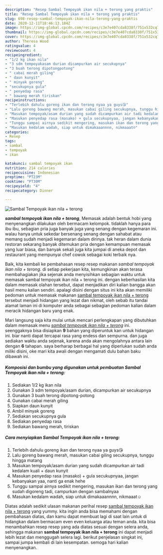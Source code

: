 ```yaml
---
description: "Resep Sambal Tempoyak ikan nila + terong yang praktis"
title: "Resep Sambal Tempoyak ikan nila + terong yang praktis"
slug: 698-resep-sambal-tempoyak-ikan-nila-terong-yang-praktis
date: 2020-12-11T18:46:13.184Z
image: https://img-global.cpcdn.com/recipes/c3e7e407cda8338f/751x532cq70/sambal-tempoyak-ikan-nila-terong-foto-resep-utama.jpg
thumbnail: https://img-global.cpcdn.com/recipes/c3e7e407cda8338f/751x532cq70/sambal-tempoyak-ikan-nila-terong-foto-resep-utama.jpg
cover: https://img-global.cpcdn.com/recipes/c3e7e407cda8338f/751x532cq70/sambal-tempoyak-ikan-nila-terong-foto-resep-utama.jpg
author: Theresa Wood
ratingvalue: 4
reviewcount: 4
recipeingredient:
- "1/2 kg ikan nila"
- "3 sdm tempoyakasam durian dicampurkan air secukupnya"
- "3 buah terong dipotongpotong"
- " cabai merah giling"
- " daun kunyit"
- " minyak goreng"
- "secukupnya gula"
- " penyedap rasa"
- " bawang merah tiriskan"
recipeinstructions:
- "Terlebih dahulu goreng ikan dan terong nyaa ya guys😘"
- "Lalu goreng bawang merah, masukan cabai giling secukupnya, tunggu hingga matang"
- "Masukan tempoyak/asam durian yang sudah dicampurkan air tadi kedalam kuali + daun kunyit"
- "Masukan penyedap rasa (masako) + gula secukupnyaa, jangan kebanyakan yaa, nanti ga enak hehe"
- "Tunggu sampai airnya sedikit mengering, masukan ikan dan terong yang sudah digoreng tadi, campurkan dengan sambalnyaa"
- "Masukan kedalam wadah, siap untuk dimakaaannnn, nikmaaat☺️"
categories:
- Resep
tags:
- sambal
- tempoyak
- ikan

katakunci: sambal tempoyak ikan 
nutrition: 214 calories
recipecuisine: Indonesian
preptime: "PT23M"
cooktime: "PT30M"
recipeyield: "4"
recipecategory: Dinner

---
```



![Sambal Tempoyak ikan nila + terong](https://img-global.cpcdn.com/recipes/c3e7e407cda8338f/751x532cq70/sambal-tempoyak-ikan-nila-terong-foto-resep-utama.jpg)

<b><i>sambal tempoyak ikan nila + terong</i></b>, Memasak adalah bentuk hobi yang menyenangkan dilakukan oleh bermacam kelompok. tidaklah hanya para ibu ibu, sebagian pria juga banyak juga yang senang dengan kegemaran ini. walau hanya untuk sekedar bersenang senang dengan sahabat atau memang sudah menjadi kegemaran dalam dirinya. tak heran dalam dunia restoran sekarang banyak ditemukan pria dengan kemampuan memasak yang luar biasa, dan banyak sekali juga kita jumpai di aneka depot dan restaurant yang mempunyai chef cowok sebagai koki terbaik nya.



Baik, kita kembali ke pembahasan resep resep makanan <i>sambal tempoyak ikan nila + terong</i>. di setiap pekerjaan kita, kemungkinan akan terasa membahagiakan jika sejenak anda menyisihkan sebagian waktu untuk memasak sambal tempoyak ikan nila + terong ini. dengan keberhasilan kita dalam memasak olahan tersebut, dapat menjadikan diri kalian bangga akan hasil menu kalian sendiri. apalagi disini dengan situs ini kita akan memiliki pedoman untuk memasak makanan <u>sambal tempoyak ikan nila + terong</u> tersebut menjadi hidangan yang lezat dan nikmat, oleh sebab itu tandai alamat laman ini di komputer anda sebagai sebagian pedoman kalian dalam meracik hidangan baru yang enak.


Mari langsung saja kita mulai untuk mencari perlengkapan yang dibutuhkan dalam memasak menu <u><i>sambal tempoyak ikan nila + terong</i></u> ini. seenggaknya bisa disiapkan <b>9</b> bahan yang diperuntuk kan untuk hidangan ini. biar nanti dapat tercapai rasa yang endess dan sempurna. dan juga sediakan waktu anda sejenak, karena anda akan mengolahnya antara lain dengan <b>6</b> tahapan. saya berharap berbagai hal yang diperlukan sudah anda miliki disini, oke mari kita awali dengan mengamati dulu bahan baku dibawah ini.

<!--inarticleads1-->

##### Komposisi dan bumbu yang digunakan untuk pembuatan Sambal Tempoyak ikan nila + terong:

1. Sediakan 1/2 kg ikan nila
1. Gunakan 3 sdm tempoyak/asam durian, dicampurkan air secukupnya
1. Gunakan 3 buah terong dipotong-potong
1. Gunakan  cabai merah giling
1. Siapkan  daun kunyit
1. Ambil  minyak goreng
1. Sediakan secukupnya gula
1. Sediakan  penyedap rasa
1. Sediakan  bawang merah, tiriskan




<!--inarticleads2-->

##### Cara menyiapkan Sambal Tempoyak ikan nila + terong:

1. Terlebih dahulu goreng ikan dan terong nyaa ya guys😘
1. Lalu goreng bawang merah, masukan cabai giling secukupnya, tunggu hingga matang
1. Masukan tempoyak/asam durian yang sudah dicampurkan air tadi kedalam kuali + daun kunyit
1. Masukan penyedap rasa (masako) + gula secukupnyaa, jangan kebanyakan yaa, nanti ga enak hehe
1. Tunggu sampai airnya sedikit mengering, masukan ikan dan terong yang sudah digoreng tadi, campurkan dengan sambalnyaa
1. Masukan kedalam wadah, siap untuk dimakaaannnn, nikmaaat☺️




Diatas adalah sedikit ulasan makanan perihal resep <u>sambal tempoyak ikan nila + terong</u> yang yummy. kita ingin anda bisa memahami dengan pembahasan diatas, dan kamu dapat membuat lagi di saat lain untuk di hidangkan dalam bermacam even even keluarga atau teman anda. kita bisa menambahkan resep resep yang ada diatas sesuai dengan selera anda, sehingga makanan <b>sambal tempoyak ikan nila + terong</b> ini dapat menjadi lebih lezat dan menggugah selera lagi. berikut penjelasan singkat ini, sampai jumpa kembali di lain kesempatan. semoga hari kalian menyenangkan.

